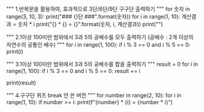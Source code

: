 """
1.반복문을 활용하여, 효과적으로 3단/6단/9단 구구단 출력하기
"""
for 숫자 in range(3, 10, 3):
    print("### {}단 ###".format(숫자))
    for i in range(1, 10):
        계산결과 = 숫자 * i
        print("{} * {} = {}".format(숫자, i, 계산결과))
    print("")

"""
2.1이상 100미만 범위에서 3과 5의 공배수를 모두 출력하기 (공배수 : 2개 이상의 자연수의 공통인 배수)
"""
for i in range(1, 100):
    if i % 3 == 0 and i % 5 == 0:
        print(i)

"""
3.1이상 100미만 범위에서 3과 5의 공배수를 합을 출력하기
"""
result = 0
for i in range(1, 100):
    if i % 3 == 0 and i % 5 == 0:
        result += i

print(result)

"""
4.구구단 퀴즈 break 안 쓴 버전
"""
for number in range(2, 10):
    for i in range(1, 10):
        if number >= i:
            print(f"{number} * {i} = {number * i}")
